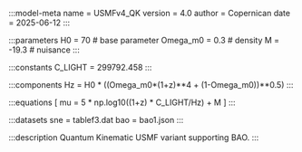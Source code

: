 :::model-meta
name = USMFv4_QK
version = 4.0
author = Copernican
date = 2025-06-12
:::

:::parameters
H0 = 70 # base parameter
Omega_m0 = 0.3 # density
M = -19.3 # nuisance
:::

:::constants
C_LIGHT = 299792.458
:::

:::components
Hz = H0 * ((Omega_m0*(1+z)**4 + (1-Omega_m0))**0.5)
:::

:::equations
\[
mu = 5 * np.log10((1+z) * C_LIGHT/Hz) + M
\]
:::

:::datasets
sne = tablef3.dat
bao = bao1.json
:::

:::description
Quantum Kinematic USMF variant supporting BAO.
:::
